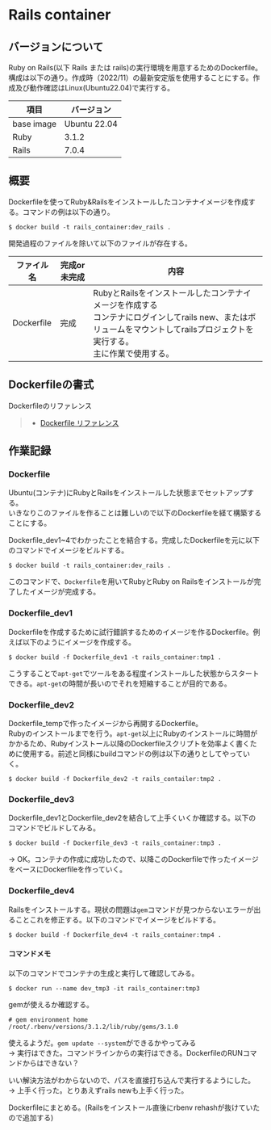 # Rails container
## バージョンについて
Ruby on Rails(以下 Rails または rails)の実行環境を用意するためのDockerfile。構成は以下の通り。作成時（2022/11）の最新安定版を使用することにする。作成及び動作確認はLinux(Ubuntu22.04)で実行する。

|項目|バージョン|
|-|-|
|base image|Ubuntu 22.04|
|Ruby|3.1.2|
|Rails|7.0.4|

## 概要
Dockerfileを使ってRuby&Railsをインストールしたコンテナイメージを作成する。コマンドの例は以下の通り。
```
$ docker build -t rails_container:dev_rails .
```

開発過程のファイルを除いて以下のファイルが存在する。

|ファイル名|完成or未完成|内容|
|-|-|-|
|Dockerfile|完成|RubyとRailsをインストールしたコンテナイメージを作成する<br>コンテナにログインしてrails new、またはボリュームをマウントしてrailsプロジェクトを実行する。<br>主に作業で使用する。|

## Dockerfileの書式
Dockerfileのリファレンス
> - [Dockerfile リファレンス](https://matsuand.github.io/docs.docker.jp.onthefly/engine/reference/builder/)

## 作業記録
### Dockerfile
Ubuntu(コンテナ)にRubyとRailsをインストールした状態までセットアップする。  
いきなりこのファイルを作ることは難しいので以下のDockerfileを経て構築することにする。

Dockerfile_dev1~4でわかったことを結合する。完成したDockerfileを元に以下のコマンドでイメージをビルドする。
```
$ docker build -t rails_container:dev_rails .
```
このコマンドで、`Dockerfile`を用いてRubyとRuby on Railsをインストールが完了したイメージが完成する。

### Dockerfile_dev1
Dockerfileを作成するために試行錯誤するためのイメージを作るDockerfile。例えば以下のようにイメージを作成する。
```
$ docker build -f Dockerfile_dev1 -t rails_container:tmp1 .
```
こうすることで`apt-get`でツールをある程度インストールした状態からスタートできる。`apt-get`の時間が長いのでそれを短縮することが目的である。

### Dockerfile_dev2
Dockerfile_tempで作ったイメージから再開するDockerfile。  
Rubyのインストールまでを行う。`apt-get`以上にRubyのインストールに時間がかかるため、Rubyインストール以降のDockerfileスクリプトを効率よく書くために使用する。前述と同様にbuildコマンドの例は以下の通りとしてやっていく。
```
$ docker build -f Dockerfile_dev2 -t rails_contailer:tmp2 .
```

### Dockerfile_dev3
Dockerfile_dev1とDockerfile_dev2を結合して上手くいくか確認する。以下のコマンドでビルドしてみる。
```
$ docker build -f Dockerfile_dev3 -t rails_container:tmp3 .
```
→ OK。コンテナの作成に成功したので、以降このDockerfileで作ったイメージをベースにDockerfileを作っていく。

### Dockerfile_dev4
Railsをインストールする。現状の問題は`gem`コマンドが見つからないエラーが出ることこれを修正する。以下のコマンドでイメージをビルドする。
```
$ docker build -f Dockerfile_dev4 -t rails_container:tmp4 .
```

#### コマンドメモ
以下のコマンドでコンテナの生成と実行して確認してみる。
```
$ docker run --name dev_tmp3 -it rails_container:tmp3
```
gemが使えるか確認する。
```
# gem environment home
/root/.rbenv/versions/3.1.2/lib/ruby/gems/3.1.0
```
使えるようだ。`gem update --system`ができるかやってみる  
→ 実行はできた。コマンドラインからの実行はできる。DockerfileのRUNコマンドからはできない？  

いい解決方法がわからないので、パスを直接打ち込んで実行するようにした。  
→ 上手く行った。とりあえずrails newも上手く行った。

Dockerfileにまとめる。(Railsをインストール直後にrbenv rehashが抜けていたので追加する)